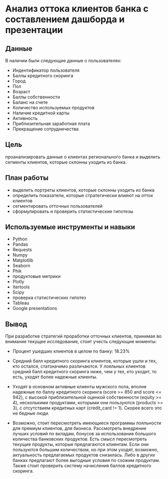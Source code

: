 # Анализ оттока клиентов банка с составлением дашборда и презентации


## Данные

В наличии были следующие данные о пользователях:
- Индентификатор пользователя
- Баллы кредитного скоринга
- Город
- Пол
- Возраст
- Баллы собственности
- Баланс на счете
- Количество используемых продуктов
- Наличие кредитной карты
- Активность
- Приблизительная заработная плата
- Прекращение сотрудничества

## Цель
проанализировать данные о клиентах регионального банка и выделить сегменты клиентов, которые склонны уходить из банка.

## План работы
- выделить портреты клиентов, которые склонны уходить из банка
- определить показатели, которые стратегически влияют на отток клиентов
- сегментировать отточных пользователей
- сформулировать и проверить статистические гипотезы

## Используемые инструменты и навыки
- Python
- Pandas
- Requests
- Numpy
- Matplotlib
- Seaborn
- Phik
- продуктовые метрики
- Plotly
- Itertools
- Scipy
- проверка статистических гипотез
- Tableau
- Google presentations

## Вывод

При разработке стратегий проработки отточных клиентов, принимая во внимание текущее исследование, стоит учесть следующие моменты:

- Процент ушедших клиентов в целом по банку: 18.23%

- Средний балл кредитного скоринга клиентов, которые ушли и тех, кто остался, статзначимо различаются. У лояльных клиентов средний балл кредитного скоринга ниже, чем у тех, кто уходит, то есть, уходят более надежные клиенты.

- Уходят в основном активные клиенты мужского пола, вполне надежные по баллу кредитного скоринга (score >= 850 and score <= 942), с высокой приблизительной оценкой собственности (equity >= 4), несколькими продуктами, которыми они пользуются (products >= 3), с отсутствием кредитных карт (credit_card != 1). Скорее всего это не бедные люди.
	
- Возможно, стоит пересмотреть имеющиеся программы лояльности для премиум клиентов, для бизнеса. Рассмотреть внедрение лучших условий по вкладам, бонусов за использование большого количества банковских продуктов. Есть смысл пересмотреть текущие продукты, которые предлагаются клиентам. Если они пользуются большим количеством, но при этом уходят, возможно, актуальность предлагаемых продуктов снизилась. Либо в других банках предлагают более выгодные условия по схожим продуктам. Также стоит проверить систему начисления баллов кредитного скоринга.